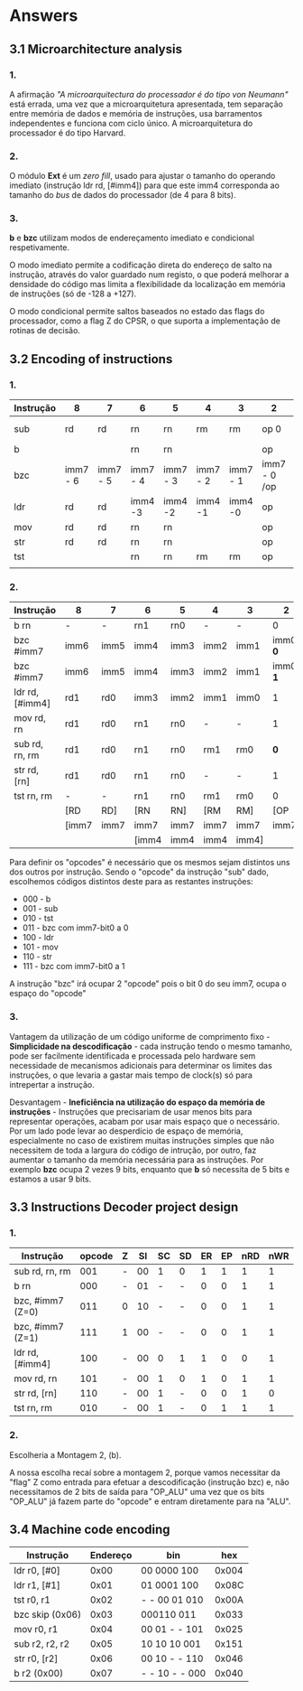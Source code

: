 # Answers

## 3.1 Microarchitecture analysis

### 1.

A afirmação *"A microarquitectura do processador é do tipo von Neumann"* está errada, uma vez que a microarquitetura apresentada, tem separação entre memória de dados e memória de instruções, usa barramentos independentes e funciona com ciclo único. A microarquitetura do processador é do tipo Harvard.

### 2.

O módulo **Ext** é um *zero fill*, usado para ajustar o tamanho do operando imediato (instrução ldr rd, [#imm4]) para que este imm4 corresponda ao tamanho do *bus* de dados do processador (de 4 para 8 bits).

### 3.

**b** e **bzc** utilizam modos de endereçamento imediato e condicional respetivamente. 

O modo imediato permite a codificação direta do endereço de  salto na instrução, através do valor guardado num registo, o que poderá melhorar a densidade do código mas limita a flexibilidade da localização em memória de instruções (só de -128 a +127).

O modo condicional permite saltos baseados no estado das flags do processador, como a flag Z do CPSR, o que suporta a implementação de rotinas de decisão.



## 3.2 Encoding of instructions

### 1.

| Instrução | 8        | 7        | 6        | 5        | 4        | 3        | 2            | 1    | 0    |
| --------- | -------- | -------- | -------- | -------- | -------- | -------- | ------------ | ---- | ---- |
| sub       | rd       | rd       | rn       | rn       | rm       | rm       | op 0         | op 0 | op 1 |
| b         |          |          | rn       | rn       |          |          | op           | op   | op   |
| bzc       | imm7 - 6 | imm7 - 5 | imm7 - 4 | imm7 - 3 | imm7 - 2 | imm7 - 1 | imm7 - 0 /op | op   | op   |
| ldr       | rd       | rd       | imm4 -3  | imm4 -2  | imm4 -1  | imm4 -0  | op           | op   | op   |
| mov       | rd       | rd       | rn       | rn       |          |          | op           | op   | op   |
| str       | rd       | rd       | rn       | rn       |          |          | op           | op   | op   |
| tst       |          |          | rn       | rn       | rm       | rm       | op           | op   | op   |
|           |          |          |          |          |          |          |              |      |      |



### 2.



| Instrução       | 8     | 7    | 6     | 5    | 4    | 3     | 2          | 1     | 0     |
| --------------- | ----- | ---- | ----- | ---- | ---- | ----- | ---------- | ----- | ----- |
| b rn            | -     | -    | rn1   | rn0  | -    | -     | 0          | 0     | 0     |
| bzc #imm7       | imm6  | imm5 | imm4  | imm3 | imm2 | imm1  | imm0 **0** | **1** | **1** |
| bzc #imm7       | imm6  | imm5 | imm4  | imm3 | imm2 | imm1  | imm0 **1** | **1** | **1** |
| ldr rd, [#imm4] | rd1   | rd0  | imm3  | imm2 | imm1 | imm0  | 1          | 0     | 0     |
| mov rd, rn      | rd1   | rd0  | rn1   | rn0  | -    | -     | 1          | 0     | 1     |
| sub rd, rn, rm  | rd1   | rd0  | rn1   | rn0  | rm1  | rm0   | **0**      | **0** | **1** |
| str rd, [rn]    | rd1   | rd0  | rn1   | rn0  | -    | -     | 1          | 1     | 0     |
| tst rn, rm      | -     | -    | rn1   | rn0  | rm1  | rm0   | 0          | **1** | **0** |
|                 | [RD   | RD]  | [RN   | RN]  | [RM  | RM]   | [OP        | CO    | DE]   |
|                 | [imm7 | imm7 | imm7  | imm7 | imm7 | imm7  | imm7]      |       |       |
|                 |       |      | [imm4 | imm4 | imm4 | imm4] |            |       |       |

Para definir os "opcodes" é necessário que os mesmos sejam distintos uns dos outros por instrução. Sendo o "opcode" da instrução "sub" dado, escolhemos códigos distintos deste para as restantes instruções:
- 000 - b
- 001 - sub
- 010 - tst
- 011 - bzc com imm7-bit0 a 0
- 100 - ldr
- 101 - mov
- 110 - str
- 111 - bzc com imm7-bit0 a 1

A instrução "bzc" irá ocupar 2 "opcode" pois o bit 0 do seu imm7, ocupa o espaço do "opcode"

### 3.

Vantagem da utilização de um código uniforme de comprimento fixo - **Simplicidade na descodificação** - cada instrução tendo o mesmo tamanho, pode ser facilmente identificada e processada pelo hardware sem necessidade de mecanismos adicionais para determinar os limites das instruções, o que levaria a gastar mais tempo de clock(s) só para intrepertar a instrução.

Desvantagem - **Ineficiência na utilização do espaço da memória de instruções** - Instruções que precisariam de usar menos bits para representar operações, acabam por usar mais espaço que o necessário. Por um lado pode levar ao desperdício de espaço de memória, especialmente no caso de existirem muitas instruções simples que não necessitem de toda a largura do código de intrução, por outro, faz aumentar o tamanho da memória necessária para as instruções. Por exemplo **bzc** ocupa 2 vezes 9 bits, enquanto que **b** só necessita de 5 bits e estamos a usar 9 bits.

## 3.3 Instructions Decoder project design

### 1.

| Instrução        | opcode | Z    | SI   | SC   | SD   | ER   | EP   | nRD  | nWR  |
| ---------------- | ------ | ---- | ---- | ---- | ---- | ---- | ---- | ---- | ---- |
| sub rd, rn, rm   | 001    | -    | 00   | 1    | 0    | 1    | 1    | 1    | 1    |
| b rn             | 000    | -    | 01   | -    | -    | 0    | 0    | 1    | 1    |
| bzc, #imm7 (Z=0) | 011    | 0    | 10   | -    | -    | 0    | 0    | 1    | 1    |
| bzc, #imm7 (Z=1) | 111    | 1    | 00   | -    | -    | 0    | 0    | 1    | 1    |
| ldr rd, [#imm4]  | 100    | -    | 00   | 0    | 1    | 1    | 0    | 0    | 1    |
| mov rd, rn       | 101    | -    | 00   | 1    | 0    | 1    | 0    | 1    | 1    |
| str rd, [rn]     | 110    | -    | 00   | 1    | -    | 0    | 0    | 1    | 0    |
| tst rn, rm       | 010    | -    | 00   | 1    | -    | 0    | 1    | 1    | 1    |

### 2.

Escolheria a Montagem 2, (b). 

A nossa escolha recaí sobre a montagem 2, porque vamos necessitar da "flag" Z como entrada para efetuar a descodificação (instrução bzc) e, não necessitamos de 2 bits de saída para "OP_ALU" uma vez que os bits "OP_ALU" já fazem parte do "opcode" e entram diretamente para na "ALU".

## 3.4 Machine code encoding

| Instrução       | Endereço | bin            | hex   |
| --------------- | -------- | -------------- | ----- |
| ldr r0, [#0]    | 0x00     | 00 0000 100    | 0x004 |
| ldr r1, [#1]    | 0x01     | 01 0001 100    | 0x08C |
| tst r0, r1      | 0x02     | - - 00 01 010  | 0x00A |
| bzc skip (0x06) | 0x03     | 000110 011     | 0x033 |
| mov r0, r1      | 0x04     | 00 01 - - 101  | 0x025 |
| sub r2, r2, r2  | 0x05     | 10 10 10 001   | 0x151 |
| str r0, [r2]    | 0x06     | 00 10 - - 110  | 0x046 | 
| b r2 (0x00)     | 0x07     | - - 10 - - 000 | 0x040 |
